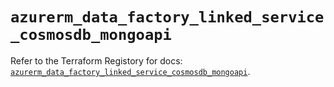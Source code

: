 # `azurerm_data_factory_linked_service_cosmosdb_mongoapi`

Refer to the Terraform Registory for docs: [`azurerm_data_factory_linked_service_cosmosdb_mongoapi`](https://registry.terraform.io/providers/hashicorp/azurerm/3.62.1/docs/resources/data_factory_linked_service_cosmosdb_mongoapi).
